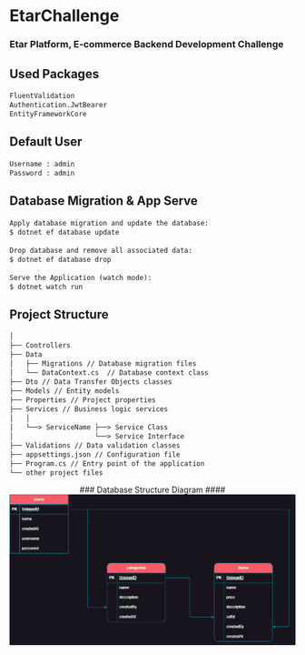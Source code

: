 # EtarChallenge
### Etar Platform, E-commerce Backend Development Challenge


## Used Packages
```
FluentValidation
Authentication.JwtBearer
EntityFrameworkCore
```
## Default User
```
Username : admin
Password : admin
```

## Database Migration & App Serve
```
Apply database migration and update the database:
$ dotnet ef database update

Drop database and remove all associated data:
$ dotnet ef database drop

Serve the Application (watch mode):
$ dotnet watch run
```

## Project Structure
```
│
├── Controllers
├── Data
│   ├── Migrations // Database migration files
│   └── DataContext.cs  // Database context class
├── Dto // Data Transfer Objects classes
├── Models // Entity models
├── Properties // Project properties
├── Services // Business logic services
│   │
│   └──> ServiceName ├──> Service Class 
│                    └──> Service Interface
├── Validations // Data validation classes
├── appsettings.json // Configuration file
├── Program.cs // Entry point of the application
└── other project files
```

<div align="center">
    ### Database Structure Diagram ####
    <img src="./databaseStructure.drawio.png" width="720px" />
</div>